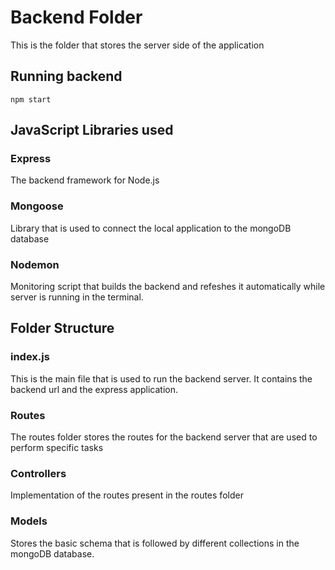 # Backend Folder

This is the folder that stores the server side of the application 

## Running backend
    
    npm start

## JavaScript Libraries used

### Express

The backend framework for Node.js

### Mongoose

Library that is used to connect the local application to the mongoDB database

### Nodemon

Monitoring script that builds the backend and refeshes it automatically while server is running in the terminal.

## Folder Structure

### index.js

This is the main file that is used to run the backend server. It contains the backend url and the express application.

### Routes

The routes folder stores the routes for the backend server that are used to perform specific tasks

### Controllers

Implementation of the routes present in the routes folder

### Models

Stores the basic schema that is followed by different collections in the mongoDB database.


